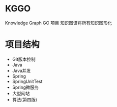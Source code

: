 # KGGO
Knowledge Graph GO 项目 知识图谱将所有知识图形化

# 项目结构
- Git版本控制
- Java
- Java并发
- Spring
- SpringUnitTest
- Spring微服务
- 大型网站
- 算法(第四版)
